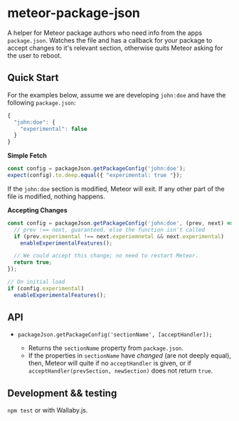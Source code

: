 # meteor-package-json

A helper for Meteor package authors who need info from the apps `package.json`.  Watches the file and has a callback for your package to accept changes to it's
relevant section, otherwise quits Meteor asking for the user to reboot.

## Quick Start

For the examples below, assume we are developing `john:doe` and have the following `package.json`:

```js
{
  "john:doe": {
    "experimental": false
  }
}
```

**Simple Fetch**

```js
const config = packageJson.getPackageConfig('john:doe');
expect(config).to.deep.equal({ "experimental: true "});
```

If the `john:doe` section is modified, Meteor will exit.  If any other part of the file is modified, nothing happens.

**Accepting Changes**

```js
const config = packageJson.getPackageConfig('john:doe', (prev, next) => {
  // prev !== next, guaranteed, else the function isn't called
  if (prev.experimental !== next.experiemnetal && next.experimental)
    enableExperimentalFeatures();

  // We could accept this change; no need to restart Meteor.
  return true;
});

// On initial load
if (config.experimental)
  enableExperimentalFeatures();
```

## API

* `packageJson.getPackageConfig('sectionName', [acceptHandler]);`

  * Returns the `sectionName` property from `package.json`.
  * If the properties in `sectionName` have *changed* (are not deeply equal), then, Meteor will quite if no `acceptHandler` is given, or if `acceptHandler(prevSection, newSection)` does not return `true`.

## Development && testing

`npm test` or with Wallaby.js.